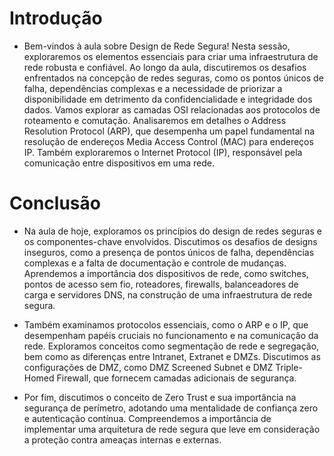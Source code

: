 # Introdução

* Bem-vindos à aula sobre Design de Rede Segura! Nesta sessão, exploraremos os elementos essenciais para criar uma infraestrutura de rede robusta e confiável. Ao longo da aula, discutiremos os desafios enfrentados na concepção de redes seguras, como os pontos únicos de falha, dependências complexas e a necessidade de priorizar a disponibilidade em detrimento da confidencialidade e integridade dos dados. Vamos explorar as camadas OSI relacionadas aos protocolos de roteamento e comutação. Analisaremos em detalhes o Address Resolution Protocol (ARP), que desempenha um papel fundamental na resolução de endereços Media Access Control (MAC) para endereços IP. Também exploraremos o Internet Protocol (IP), responsável pela comunicação entre dispositivos em uma rede.


# Conclusão

* Na aula de hoje, exploramos os princípios do design de redes seguras e os componentes-chave envolvidos. Discutimos os desafios de designs inseguros, como a presença de pontos únicos de falha, dependências complexas e a falta de documentação e controle de mudanças. Aprendemos a importância dos dispositivos de rede, como switches, pontos de acesso sem fio, roteadores, firewalls, balanceadores de carga e servidores DNS, na construção de uma infraestrutura de rede segura.

* Também examinamos protocolos essenciais, como o ARP e o IP, que desempenham papéis cruciais no funcionamento e na comunicação da rede. Exploramos conceitos como segmentação de rede e segregação, bem como as diferenças entre Intranet, Extranet e DMZs. Discutimos as configurações de DMZ, como DMZ Screened Subnet e DMZ Triple-Homed Firewall, que fornecem camadas adicionais de segurança.

* Por fim, discutimos o conceito de Zero Trust e sua importância na segurança de perímetro, adotando uma mentalidade de confiança zero e autenticação contínua. Compreendemos a importância de implementar uma arquitetura de rede segura que leve em consideração a proteção contra ameaças internas e externas.
